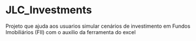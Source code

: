 # JLC_Investments
Projeto que ajuda aos usuarios simular cenários de investimento em Fundos Imobiliários (FII) com o auxilio da ferramenta do excel
